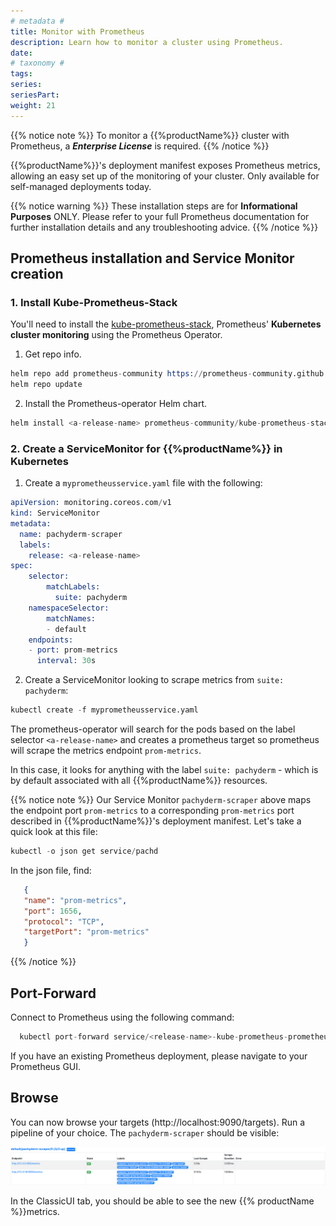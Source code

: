 ```yaml
---
# metadata #
title: Monitor with Prometheus
description: Learn how to monitor a cluster using Prometheus.
date:
# taxonomy #
tags:
series:
seriesPart:
weight: 21
---
```


{{% notice note %}}
To monitor a {{%productName%}} cluster
with Prometheus, a ***Enterprise License*** is required.
{{% /notice %}}


{{%productName%}}'s deployment manifest exposes Prometheus metrics,
allowing an easy set up of the monitoring of your cluster.
Only available for self-managed deployments today.


{{% notice warning %}}
These installation steps are for **Informational Purposes** ONLY.
Please refer to your full Prometheus documentation for further installation details and any troubleshooting advice.
{{% /notice %}}

## Prometheus installation and Service Monitor creation

### 1. Install Kube-Prometheus-Stack

You'll need to install the [kube-prometheus-stack](https://github.com/prometheus-community/helm-charts/tree/main/charts/kube-prometheus-stack#kube-prometheus-stack), Prometheus' **Kubernetes cluster monitoring** using the Prometheus Operator.

1. Get repo info.
   
  ```s
  helm repo add prometheus-community https://prometheus-community.github.io/helm-charts
  helm repo update
  ```
2. Install the Prometheus-operator Helm chart.
  ```s
  helm install <a-release-name> prometheus-community/kube-prometheus-stack
  ```

### 2. Create a ServiceMonitor for {{%productName%}} in Kubernetes

1. Create a `myprometheusservice.yaml` file with the following:
  ```s
  apiVersion: monitoring.coreos.com/v1
  kind: ServiceMonitor
  metadata:
    name: pachyderm-scraper
    labels:
      release: <a-release-name>
  spec:
      selector:
          matchLabels:
            suite: pachyderm
      namespaceSelector:
          matchNames:
          - default
      endpoints:
      - port: prom-metrics
        interval: 30s
  ```
2. Create a ServiceMonitor looking to scrape metrics from `suite: pachyderm`:
   
  ```s
  kubectl create -f myprometheusservice.yaml
  ```

The prometheus-operator will search for the pods based on the label selector `<a-release-name>`
and creates a prometheus target so prometheus will scrape the metrics endpoint `prom-metrics`.

In this case, it looks for anything with the label `suite: pachyderm` - which is by default associated with all {{%productName%}} resources.

{{% notice note %}}
Our Service Monitor `pachyderm-scraper` above maps the endpoint port `prom-metrics`
    to a corresponding `prom-metrics` port described in {{%productName%}}'s deployment manifest.
    Let's take a quick look at this file:

```s
kubectl -o json get service/pachd
```
In the json file, find:

```json
   {
   "name": "prom-metrics",
   "port": 1656,
   "protocol": "TCP",
   "targetPort": "prom-metrics"
   }
```
{{% /notice %}}

<!-- ### 3. Create a PodMonitor for {{%productName%}} in Kubernetes 

1. Create a `mypodmonitor.yaml` file with the following:
  ```s
   apiVersion: monitoring.coreos.com/v1
   kind: PodMonitor
   metadata:
    name: worker-scraper
    labels:
      release: pach-prom
   spec:
    selector:
      matchLabels:
        app: pipeline
        component: worker
    podMetricsEndpoints:
    - port: metrics-storage
   ```
   
  The prometheus-operator will search for worker pods and create
   a prometheus target so that prometheus will scrape the storage
   sidecar metrics endpoint `metrics-storage`. -->

## Port-Forward

Connect to Prometheus using the following command:

```s
  kubectl port-forward service/<release-name>-kube-prometheus-prometheus 9090
```
If you have an existing Prometheus deployment, please navigate to your Prometheus GUI.

## Browse
You can now browse your targets (http://localhost:9090/targets).
Run a pipeline of your choice. The `pachyderm-scraper` should be visible:

![pachyderm scraper target](/images/prometheus_target_pachyderm_scaper.png)

In the ClassicUI tab, you should be able to see the new {{% productName %}}metrics.
